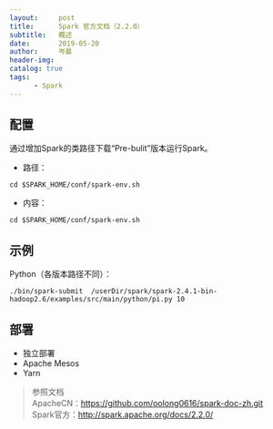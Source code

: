 ```yaml
---
layout:     post  
title:      Spark 官方文档（2.2.0）   
subtitle:   概述  
date:       2019-05-20  
author:     岑晨  
header-img: 
catalog: true  
tags:  
      - Spark  
---  
```



## 配置   
通过增加Spark的类路径下载“Pre-bulit”版本运行Spark。  
- 路径：    
```
cd $SPARK_HOME/conf/spark-env.sh
```   
- 内容： 
```
cd $SPARK_HOME/conf/spark-env.sh
```  

## 示例   
Python（各版本路径不同）：   
```
./bin/spark-submit  /userDir/spark/spark-2.4.1-bin-hadoop2.6/examples/src/main/python/pi.py 10 
```   
## 部署   
- 独立部署
- Apache Mesos  
- Yarn   
> 参照文档  
    ApacheCN：https://github.com/oolong0616/spark-doc-zh.git  
    Spark官方：http://spark.apache.org/docs/2.2.0/    


 